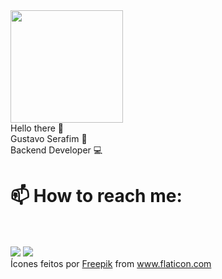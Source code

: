<div>
  <img height="180em" src="https://github-readme-stats.vercel.app/api?username=gustavohserafim&show_icons=true&theme=dracula&include_all_commits=true&count_private=true"/><br/>
</div>
Hello there 👋 <br>
Gustavo Serafim 🧔 <br>
Backend Developer 💻
<br>
<h1>
📫 How to reach me: <br><br> </h1>
<a href = "mailto:gustavolegio@gmail.com"><img src="https://img.shields.io/badge/-Gmail-%23333?style=for-the-badge&logo=gmail&logoColor=white" target="_blank"></a>
<a href="https://www.linkedin.com/in/gustavo-serafim-525268104/" target="_blank"><img src="https://img.shields.io/badge/-LinkedIn-%230077B5?style=for-the-badge&logo=linkedin&logoColor=white" target="_blank"></a> 
<br>
<div>Ícones feitos por <a href="https://www.freepik.com" title="Freepik">Freepik</a> from <a href="https://www.flaticon.com/br/" title="Flaticon">www.flaticon.com</a></div>
